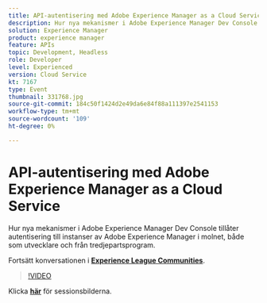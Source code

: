 ```yaml
---
title: API-autentisering med Adobe Experience Manager as a Cloud Service
description: Hur nya mekanismer i Adobe Experience Manager Dev Console tillåter autentisering till instanser av Adobe Experience Manager i molnet, både som utvecklare och från tredjepartsprogram. Den här sessionen skapades som en del av Adobe Developers Live Content Event.
solution: Experience Manager
product: experience manager
feature: APIs
topic: Development, Headless
role: Developer
level: Experienced
version: Cloud Service
kt: 7167
type: Event
thumbnail: 331768.jpg
source-git-commit: 184c50f1424d2e49da6e84f88a111397e2541153
workflow-type: tm+mt
source-wordcount: '109'
ht-degree: 0%

---
```


# API-autentisering med Adobe Experience Manager as a Cloud Service

Hur nya mekanismer i Adobe Experience Manager Dev Console tillåter autentisering till instanser av Adobe Experience Manager i molnet, både som utvecklare och från tredjepartsprogram.

Fortsätt konversationen i **[Experience League Communities](http://adobe.ly/36Yd3v6)**.

>[!VIDEO](https://video.tv.adobe.com/v/331768/?quality=12&learn=on&hidetitle=true)

Klicka **[här](/help/adobe-developers-live/assets/api-authentication.pdf)** för sessionsbilderna.
